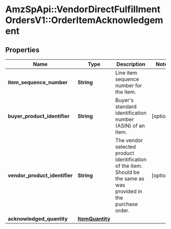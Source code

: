 # AmzSpApi::VendorDirectFulfillmentOrdersV1::OrderItemAcknowledgement

## Properties
Name | Type | Description | Notes
------------ | ------------- | ------------- | -------------
**item_sequence_number** | **String** | Line item sequence number for the item. | 
**buyer_product_identifier** | **String** | Buyer&#x27;s standard identification number (ASIN) of an item. | [optional] 
**vendor_product_identifier** | **String** | The vendor selected product identification of the item. Should be the same as was provided in the purchase order. | [optional] 
**acknowledged_quantity** | [**ItemQuantity**](ItemQuantity.md) |  | 


